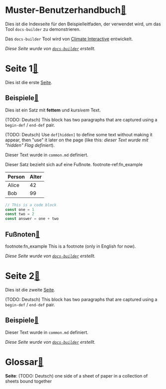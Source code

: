 <!-- BEGIN-PAGE[index.md] -->

# <a name="index"></a>Muster-Benutzerhandbuch<a class="heading-link" href="#index">&#128279;</a>

Dies ist die Indexseite für den Beispielleitfaden, der verwendet wird, um das Tool `docs-builder` zu demonstrieren.

Das `docs-builder` Tool wird von [Climate Interactive](http://www.climateinteractive.org/) entwickelt.

_Diese Seite wurde von [`docs-builder`](https://github.com/climateinteractive/docs-builder) erstellt._

<!-- reference-style link targets -->

<!-- END-PAGE -->

<!-- BEGIN-PAGE[content/page_1.md] -->

# <a name="page_1"></a>Seite 1<a class="heading-link" href="#page_1">&#128279;</a>

Dies ist die erste [Seite](glossary:page).

## <a name="page_1__examples"></a>Beispiele<a class="heading-link" href="#page_1__examples">&#128279;</a>

Dies ist ein Satz mit **fettem** und _kursivem_ Text.

(TODO: Deutsch) This block has two paragraphs that are captured using a `begin-def` / `end-def` pair.



(TODO: Deutsch) Use `def[hidden]` to define some text without making it appear, then &quot;use&quot; it later on the page (like this: _dieser Text wurde mit "hidden" Flag definiert_).

Dieser Text wurde in `common.md` definiert.

Dieser Satz bezieht sich auf eine Fußnote. footnote-ref:fn_example

| Person | Alter |
|--|--|
| Alice | 42 |
| Bob | 99 |

```js
// This is a code block
const one = 1
const two = 2
const answer = one + two
```

## <a name="page_1__footnotes"></a>Fußnoten<a class="heading-link" href="#page_1__footnotes">&#128279;</a>

footnote:fn_example This is a footnote (only in English for now).

_Diese Seite wurde von [`docs-builder`](https://github.com/climateinteractive/docs-builder) erstellt._

<!-- END-PAGE -->

<!-- BEGIN-PAGE[content/page_2.md] -->

# <a name="page_2"></a>Seite 2<a class="heading-link" href="#page_2">&#128279;</a>

Dies ist die zweite [Seite](glossary:page).

(TODO: Deutsch) This block has two paragraphs that are captured using a `begin-def` / `end-def` pair.

## <a name="page_2__examples"></a>Beispiele<a class="heading-link" href="#page_2__examples">&#128279;</a>

Dieser Text wurde in `common.md` definiert.

_Diese Seite wurde von [`docs-builder`](https://github.com/climateinteractive/docs-builder) erstellt._

<!-- END-PAGE -->

<!-- BEGIN-PAGE[content/glossary.md] -->

# <a name="glossary"></a>Glossar<a class="heading-link" href="#glossary">&#128279;</a>

<a name="glossary__page"></a>**Seite**: (TODO: Deutsch) one side of a sheet of paper in a collection of sheets bound together

<!-- END-PAGE -->

